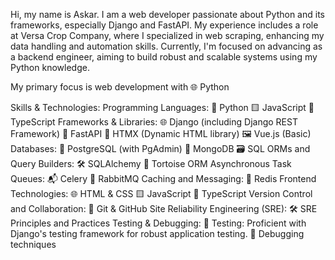 Hi, my name is Askar.
I am a web developer passionate about Python and its frameworks, especially Django and FastAPI. My experience includes a role at Versa Crop Company, where I specialized in web scraping, enhancing my data handling and automation skills. Currently, I'm focused on advancing as a backend engineer, aiming to build robust and scalable systems using my Python knowledge.

My primary focus is web development with 🌐 Python

Skills & Technologies:
Programming Languages:
🐍 Python
🟨 JavaScript
🔷 TypeScript
Frameworks & Libraries:
🌐 Django (including Django REST Framework)
🚀 FastAPI
📜 HTMX (Dynamic HTML library)
🖼️ Vue.js (Basic)
Databases:
🐘 PostgreSQL (with PgAdmin)
🍃 MongoDB
🗃️ SQL
ORMs and Query Builders:
🛠️ SQLAlchemy
🐢 Tortoise ORM
Asynchronous Task Queues:
📬 Celery
🐇 RabbitMQ
Caching and Messaging:
🚀 Redis
Frontend Technologies:
🌐 HTML & CSS
🟨 JavaScript
🔷 TypeScript
Version Control and Collaboration:
🐙 Git & GitHub
Site Reliability Engineering (SRE):
🛠️ SRE Principles and Practices
Testing & Debugging:
🧪 Testing: Proficient with Django's testing framework for robust application testing.
🐞 Debugging techniques

